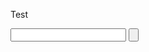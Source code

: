 <!DOCTYPE html>
<html lang="en">
  <head>
  	<meta charset="UTF-8">
  	<title>Test</title>
  </head>
    <body>
      <p>Test</p>
      <form method="get|post">
        <input/>
		<input type="button"/>
      </form>
    </body>
</html>
